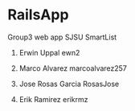 # RailsApp
Group3 web app
SJSU SmartList

1. Erwin Uppal
ewn2

2. Marco Alvarez
marcoalvarez257

3. Jose Rosas Garcia
RosasJose

4. Erik Ramirez
erikrmz
